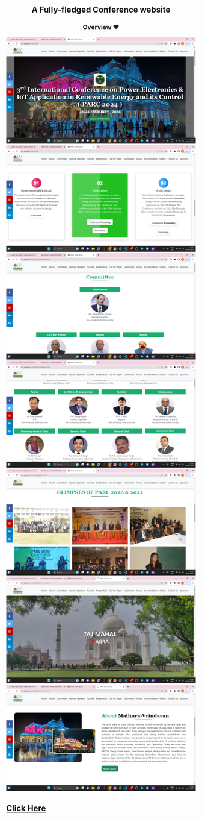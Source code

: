 
<h2 align = "center">A Fully-fledged Conference website</h3>
<h3 align = "center">Overview ❤️</h3>
<img src = "https://github.com/amit-2526/PARC-2024/blob/main/Screenshot%20(47).png">

<img src ="https://github.com/amit-2526/PARC-2024/blob/main/Screenshot%20(48).png">

<img src = "https://github.com/amit-2526/PARC-2024/blob/main/Screenshot%20(49).png">

<img src = "https://github.com/amit-2526/PARC-2024/blob/main/Screenshot%20(50).png">

<img src = "https://github.com/amit-2526/PARC-2024/blob/main/Screenshot%20(51).png">

<img src = "https://github.com/amit-2526/PARC-2024/blob/main/Screenshot%20(52).png">

<img src = "https://github.com/amit-2526/PARC-2024/blob/main/Screenshot%20(53).png">

 <a align = "center" href = "https://amit-2526.github.io/PARC-2024/"><h2 color = "Blue"> Click Here</h2></a>


